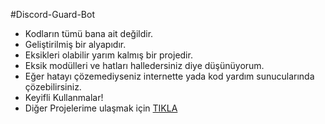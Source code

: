 #Discord-Guard-Bot

- Kodların tümü bana ait değildir.
- Geliştirilmiş bir alyapıdır.
- Eksikleri olabilir yarım kalmış bir projedir.
- Eksik modülleri ve hatları halledersiniz diye düşünüyorum.
- Eğer hatayı çözemediyseniz internette yada kod yardım sunucularında çözebilirsiniz.
- Keyifli Kullanmalar!
- Diğer Projelerime ulaşmak için [TIKLA](https://github.com/Melik-cyber?tab=repositories)
